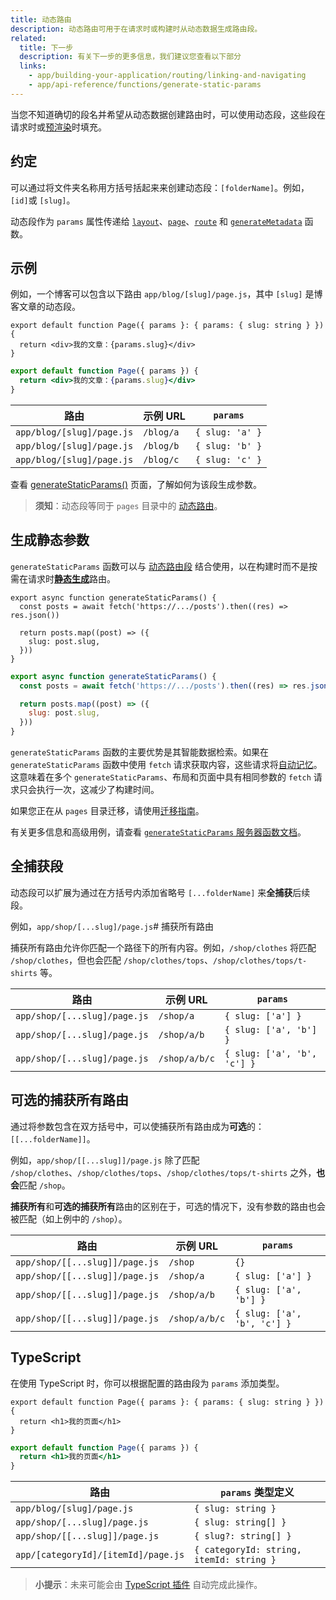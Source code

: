 ```yaml
---
title: 动态路由
description: 动态路由可用于在请求时或构建时从动态数据生成路由段。
related:
  title: 下一步
  description: 有关下一步的更多信息，我们建议您查看以下部分
  links:
    - app/building-your-application/routing/linking-and-navigating
    - app/api-reference/functions/generate-static-params
---
```


当您不知道确切的段名并希望从动态数据创建路由时，可以使用动态段，这些段在请求时或[预渲染](#生成静态参数)时填充。

## 约定

可以通过将文件夹名称用方括号括起来来创建动态段：`[folderName]`。例如，`[id]`或 `[slug]`。

动态段作为 `params` 属性传递给 [`layout`](/docs/app/api-reference/file-conventions/layout)、[`page`](/docs/app/api-reference/file-conventions/page)、[`route`](/docs/app/building-your-application/routing/route-handlers) 和 [`generateMetadata`](/docs/app/api-reference/functions/generate-metadata#generatemetadata-function) 函数。

## 示例

例如，一个博客可以包含以下路由 `app/blog/[slug]/page.js`，其中 `[slug]` 是博客文章的动态段。

```tsx filename="app/blog/[slug]/page.tsx" switcher
export default function Page({ params }: { params: { slug: string } }) {
  return <div>我的文章：{params.slug}</div>
}
```

```jsx filename="app/blog/[slug]/page.js" switcher
export default function Page({ params }) {
  return <div>我的文章：{params.slug}</div>
}
```

| 路由                     | 示例 URL | `params`        |
| ------------------------- | ----------- | --------------- |
| `app/blog/[slug]/page.js` | `/blog/a`   | `{ slug: 'a' }` |
| `app/blog/[slug]/page.js` | `/blog/b`   | `{ slug: 'b' }` |
| `app/blog/[slug]/page.js` | `/blog/c`   | `{ slug: 'c' }` |

查看 [generateStaticParams()](#生成静态参数) 页面，了解如何为该段生成参数。

> **须知**：动态段等同于 `pages` 目录中的 [动态路由](/docs/app/building-your-application/routing/dynamic-routes)。

## 生成静态参数

`generateStaticParams` 函数可以与 [动态路由段](/docs/app/building-your-application/routing/dynamic-routes) 结合使用，以在构建时而不是按需在请求时[**静态生成**](/docs/app/building-your-application/rendering/server-components#静态渲染-默认)路由。

```tsx filename="app/blog/[slug]/page.tsx" switcher
export async function generateStaticParams() {
  const posts = await fetch('https://.../posts').then((res) => res.json())

  return posts.map((post) => ({
    slug: post.slug,
  }))
}
```

```jsx filename="app/blog/[slug]/page.js" switcher
export async function generateStaticParams() {
  const posts = await fetch('https://.../posts').then((res) => res.json())

  return posts.map((post) => ({
    slug: post.slug,
  }))
}
```

`generateStaticParams` 函数的主要优势是其智能数据检索。如果在 `generateStaticParams` 函数中使用 `fetch` 请求获取内容，这些请求将[自动记忆](/docs/app/building-your-application/caching#请求记忆)。这意味着在多个 `generateStaticParams`、布局和页面中具有相同参数的 `fetch` 请求只会执行一次，这减少了构建时间。

如果您正在从 `pages` 目录迁移，请使用[迁移指南](/docs/app/building-your-application/upgrading/app-router-migration#动态路径-getstaticpaths)。

有关更多信息和高级用例，请查看 [`generateStaticParams` 服务器函数文档](/docs/app/api-reference/functions/generate-static-params)。

## 全捕获段

动态段可以扩展为通过在方括号内添加省略号 `[...folderName]` 来**全捕获**后续段。

例如，`app/shop/[...slug]/page.js`# 捕获所有路由

捕获所有路由允许你匹配一个路径下的所有内容。例如，`/shop/clothes` 将匹配 `/shop/clothes`，但也会匹配 `/shop/clothes/tops`、`/shop/clothes/tops/t-shirts` 等。

| 路由                             | 示例 URL    | `params`                    |
| ------------------------------- | ---------- | --------------------------- |
| `app/shop/[...slug]/page.js`    | `/shop/a`  | `{ slug: ['a'] }`           |
| `app/shop/[...slug]/page.js`    | `/shop/a/b` | `{ slug: ['a', 'b'] }`      |
| `app/shop/[...slug]/page.js`    | `/shop/a/b/c` | `{ slug: ['a', 'b', 'c'] }` |

## 可选的捕获所有路由

通过将参数包含在双方括号中，可以使捕获所有路由成为**可选**的：`[[...folderName]]`。

例如，`app/shop/[[...slug]]/page.js` 除了匹配 `/shop/clothes`、`/shop/clothes/tops`、`/shop/clothes/tops/t-shirts` 之外，**也会**匹配 `/shop`。

**捕获所有**和**可选的捕获所有**路由的区别在于，可选的情况下，没有参数的路由也会被匹配（如上例中的 `/shop`）。

| 路由                               | 示例 URL    | `params`                    |
| ---------------------------------- | ---------- | --------------------------- |
| `app/shop/[[...slug]]/page.js`     | `/shop`    | `{}`                        |
| `app/shop/[[...slug]]/page.js`     | `/shop/a`  | `{ slug: ['a'] }`           |
| `app/shop/[[...slug]]/page.js`     | `/shop/a/b` | `{ slug: ['a', 'b'] }`      |
| `app/shop/[[...slug]]/page.js`     | `/shop/a/b/c` | `{ slug: ['a', 'b', 'c'] }` |

## TypeScript

在使用 TypeScript 时，你可以根据配置的路由段为 `params` 添加类型。

```tsx filename="app/blog/[slug]/page.tsx" switcher
export default function Page({ params }: { params: { slug: string } }) {
  return <h1>我的页面</h1>
}
```

```jsx filename="app/blog/[slug]/page.js" switcher
export default function Page({ params }) {
  return <h1>我的页面</h1>
}
```

| 路由                                   | `params` 类型定义                 |
| -------------------------------------- | ---------------------------------------- |
| `app/blog/[slug]/page.js`              | `{ slug: string }`                       |
| `app/shop/[...slug]/page.js`           | `{ slug: string[] }`                     |
| `app/shop/[[...slug]]/page.js`         | `{ slug?: string[] }`                    |
| `app/[categoryId]/[itemId]/page.js`    | `{ categoryId: string, itemId: string }` |

> **小提示**：未来可能会由 [TypeScript 插件](/docs/app/building-your-application/configuring/typescript#typescript-plugin) 自动完成此操作。